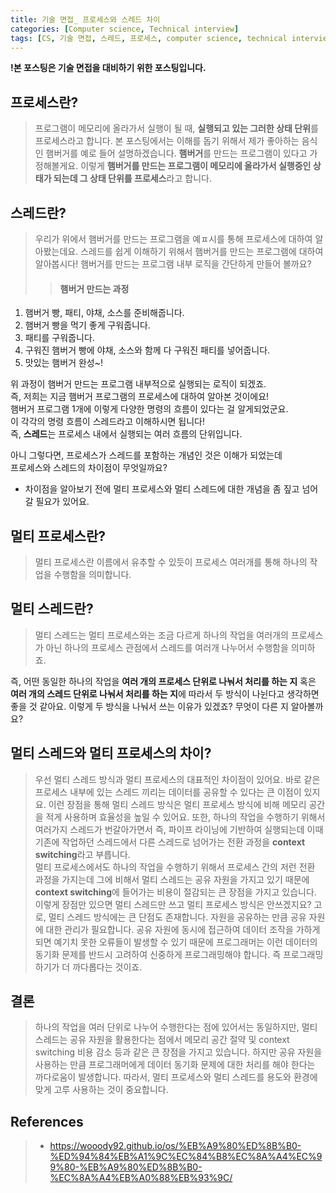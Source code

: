 ```yaml
---
title: 기술 면접_ 프로세스와 스레드 차이
categories: [Computer science, Technical interview]
tags: [CS, 기술 면접, 스레드, 프로세스, computer science, technical interview, thread, process]
---
```


**!본 포스팅은 기술 면접을 대비하기 위한 포스팅입니다.**

## 프로세스란?

> 프로그램이 메모리에 올라가서 실행이 될 때, **실행되고 있는 그러한 상태 단위**를 프로세스라고 합니다.
본 포스팅에서는 이해를 돕기 위해서 제가 좋아하는 음식인 햄버거를 예로 들어 설명하겠습니다.
**햄버거**를 만드는 프로그램이 있다고 가정해볼게요. 
이렇게 **햄버거를 만드는 프로그램이 메모리에 올라가서 실행중인 상태가 되는데 그 상태 단위를 프로세스**라고 합니다.

## 스레드란?
  > 우리가 위에서 햄버거를 만드는 프로그램을 예ㅍ시를 통해 프로세스에 대하여 알아봤는데요.
  스레드를 쉽게 이해하기 위해서 햄버거를 만드는 프로그램에 대하여 알아봅시다!
  햄버거를 만드는 프로그램 내부 로직을 간단하게 만들어 볼까요?
  >> #### 햄버거 만드는 과정
  1. 햄버거 빵, 패티, 야채, 소스를 준비해줍니다.
  2. 햄버거 빵을 먹기 좋게 구워줍니다.
  3. 패티를 구워줍니다.
  4. 구워진 햄버거 빵에 야채, 소스와 함께 다 구워진 패티를 넣어줍니다.
  5. 맛있는 햄버거 완성~!
  
위 과정이 햄버거 만드는 프로그램 내부적으로 실행되는 로직이 되겠죠. <br>즉, 저희는 지금 햄버거 프로그램의 프로세스에 대하여 알아본 것이에요! <br>햄버거 프로그램 1개에 이렇게 다양한 명령의 흐름이 있다는 걸 알게되었군요. <br>이 각각의 명령 흐름이 스레드라고 이해하시면 됩니다!<br>즉, **스레드**는 프로세스 내에서 실행되는 여러 흐름의 단위입니다.

아니 그렇다면, 프로세스가 스레드를 포함하는 개념인 것은 이해가 되었는데<br> 프로세스와 스레드의 차이점이 무엇일까요?
* 차이점을 알아보기 전에 멀티 프로세스와 멀티 스레드에 대한 개념을 좀 짚고 넘어갈 필요가 있어요.

## 멀티 프로세스란?
> 멀티 프로세스란 이름에서 유추할 수 있듯이 프로세스 여러개를 통해 하나의 작업을 수행함을 의미합니다. 

## 멀티 스레드란?
> 멀티 스레드는 멀티 프로세스와는 조금 다르게 하나의 작업을 여러개의 프로세스가 아닌 하나의 프로세스 관점에서 스레드를 여러개 나누어서 수행함을 의미하죠.

즉, 어떤 동일한 하나의 작업을 **여러 개의 프로세스 단위로 나눠서 처리를 하는 지** 
혹은 **여러 개의 스레드 단위로 나눠서 처리를 하는 지**에 따라서 두 방식이 나뉜다고 생각하면 좋을 것 같아요.
이렇게 두 방식을 나눠서 쓰는 이유가 있겠죠? 무엇이 다른 지 알아볼까요?
## 멀티 스레드와 멀티 프로세스의 차이?
> 우선 멀티 스레드 방식과 멀티 프로세스의 대표적인 차이점이 있어요. 바로 같은 프로세스 내부에 있는 스레드 끼리는 데이터를 공유할 수 있다는 큰 이점이 있지요. 이런 장점을 통해 멀티 스레드 방식은 멀티 프로세스 방식에 비해 메모리 공간을 적게 사용하며 효율성을 높일 수 있어요. 또한, 하나의 작업을 수행하기 위해서 여러가지 스레드가 번갈아가면서 즉, 파이프 라이닝에 기반하여 실행되는데 이때 기존에 작업하던 스레드에서 다른 스레드로 넘어가는 전환 과정을 **context switching**라고 부릅니다.
<br> 멀티 프로세스에서도 하나의 작업을 수행하기 위해서 프로세스 간의 저런 전환 과정을 가지는데 그에 비해서 멀티 스레드는 공유 자원을 가지고 있기 때문에 **context switching**에 들어가는 비용이 절감되는 큰 장점을 가지고 있습니다.
<br> 이렇게 장점만 있으면 멀티 스레드만 쓰고 멀티 프로세스 방식은 안쓰겠지요?
고로, 멀티 스레드 방식에는 큰 단점도 존재합니다. 자원을 공유하는 만큼 공유 자원에 대한 관리가 필요합니다. 공유 자원에 동시에 접근하여 데이터 조작을 가하게 되면 예기치 못한 오류들이 발생할 수 있기 때문에 프로그래머는 이런 데이터의 동기화 문제를 반드시 고려하여 신중하게 프로그래밍해야 합니다. 즉 프로그래밍하기가 더 까다롭다는 것이죠.

## 결론
> 하나의 작업을 여러 단위로 나누어 수행한다는 점에 있어서는 동일하지만, 멀티 스레드는 공유 자원을 활용한다는 점에서 메모리 공간 절약 및 context switching 비용 감소 등과 같은 큰 장점을 가지고 있습니다. 하지만 공유 자원을 사용하는 만큼 프로그래머에게 데이터 동기화 문제에 대한 처리를 해야 한다는 까다로움이 발생합니다.
따라서, 멀티 프로세스와 멀티 스레드를 용도와 환경에 맞게 고루 사용하는 것이 중요합니다.

## References
> * https://wooody92.github.io/os/%EB%A9%80%ED%8B%B0-%ED%94%84%EB%A1%9C%EC%84%B8%EC%8A%A4%EC%99%80-%EB%A9%80%ED%8B%B0-%EC%8A%A4%EB%A0%88%EB%93%9C/


  
  
  

